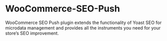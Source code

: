 # WooCommerce-SEO-Push
WooCommerce SEO Push plugin extends the functionality of Yoast SEO for microdata management and provides all the instruments you need for your store’s SEO improvement.
